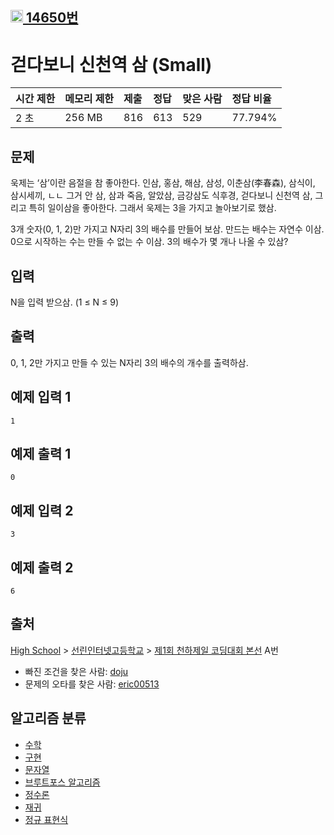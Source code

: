 ## [<img src="https://d2gd6pc034wcta.cloudfront.net/tier/10.svg" width=20> 14650번](https://www.acmicpc.net/problem/14650)

# 걷다보니 신천역 삼 (Small)

| 시간 제한 | 메모리 제한 | 제출 | 정답 | 맞은 사람 | 정답 비율 |
| :-------- | :---------- | :--- | :--- | :-------- | :-------- |
| 2 초      | 256 MB      | 816  | 613  | 529       | 77.794%   |

## 문제

욱제는 ‘삼’이란 음절을 참 좋아한다. 인삼, 홍삼, 해삼, 삼성, 이춘삼(李春森), 삼식이, 삼시세끼, ㄴㄴ 그거 안 삼, 삼과 죽음, 알았삼, 금강삼도 식후경, 걷다보니 신천역 삼, 그리고 특히 일이삼을 좋아한다. 그래서 욱제는 3을 가지고 놀아보기로 했삼.

3개 숫자(0, 1, 2)만 가지고 N자리 3의 배수를 만들어 보삼. 만드는 배수는 자연수 이삼. 0으로 시작하는 수는 만들 수 없는 수 이삼. 3의 배수가 몇 개나 나올 수 있삼?

## 입력

N을 입력 받으삼. (1 ≤ N ≤ 9)

## 출력

0, 1, 2만 가지고 만들 수 있는 N자리 3의 배수의 개수를 출력하삼.

## 예제 입력 1

```
1
```

## 예제 출력 1

```
0
```

## 예제 입력 2

```
3
```

## 예제 출력 2

```
6
```

## 출처

[High School](https://www.acmicpc.net/category/97) > [선린인터넷고등학교](https://www.acmicpc.net/category/394) > [제1회 천하제일 코딩대회 본선](https://www.acmicpc.net/category/detail/1749) A번

- 빠진 조건을 찾은 사람: [doju](https://www.acmicpc.net/user/doju)
- 문제의 오타를 찾은 사람: [eric00513](https://www.acmicpc.net/user/eric00513)

## 알고리즘 분류

- [수학](https://www.acmicpc.net/problem/tag/124)
- [구현](https://www.acmicpc.net/problem/tag/102)
- [문자열](https://www.acmicpc.net/problem/tag/158)
- [브루트포스 알고리즘](https://www.acmicpc.net/problem/tag/125)
- [정수론](https://www.acmicpc.net/problem/tag/95)
- [재귀](https://www.acmicpc.net/problem/tag/62)
- [정규 표현식](https://www.acmicpc.net/problem/tag/63)